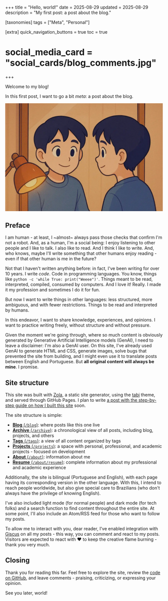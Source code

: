 +++
title = "Hello, world!"
date = 2025-08-29
updated = 2025-08-29
description = "My first post: a post about the blog."

[taxonomies]
tags = ["Meta", "Personal"]

[extra]
quick_navigation_buttons = true
toc = true
# social_media_card = "social_cards/blog_comments.jpg"
+++

Welcome to my blog!

In this first post, I want to go a bit _meta_: a post about the blog.

![Me looking at myself in the mirror](images/hello-world-hero.webp)

## Preface

I am human - at least, I ~almost~ always pass those checks that confirm I'm not a robot. And, as a human, I'm a social being: I enjoy listening to other people and I like to talk. I also like to read. And I think I like to write. And, who knows, maybe I'll write something that other humans enjoy reading - even if that other human is me in the future?

Not that I haven't written anything before: in fact, I've been writing for over 10 years. I write _code_. Code in programming languages. You know, things like `python -c 'while True: print("Weeee")'`. Things meant to be read, interpreted, compiled, consumed by computers. And I love it! Really. I made it my profession and sometimes I do it for fun.

But now I want to write things in other languages: less structured, more ambiguous, and with fewer restrictions. Things to be read and interpreted by humans.

In this endeavor, I want to share knowledge, experiences, and opinions. I want to practice writing freely, without structure and without pressure.

Given the moment we're going through, where so much content is obviously generated by Generative Artificial Intelligence models (GenAI), I need to leave a disclaimer: I'm also a GenAI user. On this site, I've already used GenAI to generate HTML and CSS, generate images, solve bugs that prevented the site from building, and I might even use it to translate posts between English and Portuguese. But **all original content will always be mine**. I promise.

## Site structure

This site was built with [Zola](https://www.getzola.org/), a static site generator, using the [tabi](https://welpo.github.io/tabi/) theme, and served through GitHub Pages. I plan to write [a post with the step-by-step guide on how I built this site](../building-the-blog/) soon.

The site structure is simple:

- [**Blog** (`/blog`)](../): where posts like this one live
- [**Archive** (`/archive`)](../../archive/): a chronological view of all posts, including blog, projects, and others
- [**Tags** (`/tags`)](../../tags/): a view of all content organized by tags
- [**Projects** (`/projects`)](../../projects/): a space with personal, professional, and academic projects - focused on development
- [**About** (`/about`)](../../about/): information about me
- [**Resume** (`/about/resume`)](../../about/resume/): complete information about my professional and academic experience

Additionally, the site is bilingual (Portuguese and English), with each page having its corresponding version in the other language. With this, I intend to reach people worldwide, but also give special care to Brazilians (who don't always have the privilege of knowing English).

I've also included light mode (for normal people) and dark mode (for tech folks) and a search function to find content throughout the entire site. At some point, I'll also include an Atom/RSS feed for those who want to follow my posts.

To allow me to interact with you, dear reader, I've enabled integration with [Giscus](https://giscus.app/) on all my posts - this way, you can comment and react to my posts. Visitors are expected to react with ❤️ to keep the creative flame burning - thank you very much.

## Closing

Thank you for reading this far. Feel free to explore the site, review the [code on GitHub](https://github.com/ruancomelli/ruancomelli.github.io), and leave comments - praising, criticizing, or expressing your opinion.

See you later, world!
